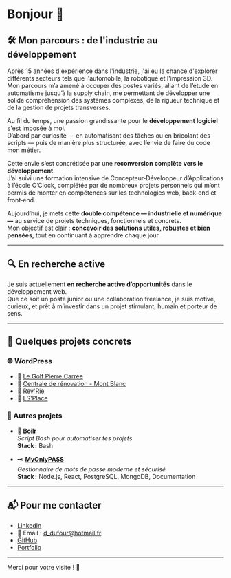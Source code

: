 # Bonjour 👋

## 🛠️ Mon parcours : de l'industrie au développement

Après 15 années d'expérience dans l'industrie, j'ai eu la chance d'explorer différents secteurs tels que l'automobile, la robotique et l'impression 3D.  
Mon parcours m’a amené à occuper des postes variés, allant de l’étude en automatisme jusqu’à la supply chain, me permettant de développer une solide compréhension des systèmes complexes, de la rigueur technique et de la gestion de projets transverses.

Au fil du temps, une passion grandissante pour le **développement logiciel** s'est imposée à moi.  
D’abord par curiosité — en automatisant des tâches ou en bricolant des scripts — puis de manière plus structurée, avec l’envie de faire du code mon métier.

Cette envie s’est concrétisée par une **reconversion complète vers le développement**.  
J’ai suivi une formation intensive de Concepteur‑Développeur d’Applications à l’école O’Clock, complétée par de nombreux projets personnels qui m’ont permis de monter en compétences sur les technologies web, back‑end et front‑end.

Aujourd’hui, je mets cette **double compétence — industrielle et numérique —** au service de projets techniques, fonctionnels et concrets.  
Mon objectif est clair : **concevoir des solutions utiles, robustes et bien pensées**, tout en continuant à apprendre chaque jour.

---

## 🔍 En recherche active

Je suis actuellement **en recherche active d’opportunités** dans le développement web.  
Que ce soit un poste junior ou une collaboration freelance, je suis motivé, curieux, et prêt à m’investir dans un projet stimulant, humain et porteur de sens.

---

## 💼 Quelques projets concrets

### 🌐 WordPress

- 🔗 [Le Golf Pierre Carrée](https://golf-flaine-lescarroz.fr/)
- 🔗 [Centrale de rénovation - Mont Blanc](https://centralederenovation.fr/)
- 🔗 [Rev'Rie](https://rev-rie.fr/)
- 🔗 [LS'Place](https://lsplace-habitat-inclusif-74.fr/)

### 🧰 Autres projets

- 🚀 [**Boilr**](https://github.com/David-Duf0ur/Boilr)  
  *Script Bash pour automatiser tes projets*  
  **Stack :** Bash

- 🗝️ [**MyOnlyPASS**](https://github.com/David-Duf0ur/MyOnlyPass)  
  *Gestionnaire de mots de passe moderne et sécurisé*  
  **Stack :** Node.js, React, PostgreSQL, MongoDB, Documentation

---

## 📬 Pour me contacter

- [LinkedIn](www.linkedin.com/in/dufourd)
- 📧 Email : d_dufour@hotmail.fr
- [GitHub](https://github.com/David-Duf0ur)
- [Portfolio](https://david-duf0ur.github.io/David-Duf0ur/)

---

Merci pour votre visite ! 🚀
